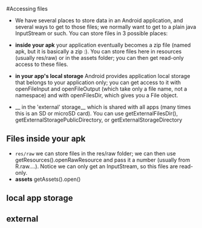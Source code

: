 #Accessing files

* We have several places to store data in an Android application, and several ways to get to those files; we normally want to get to a plain java InputStream or such. You can store files in 3 possible places:

* __inside your apk__ your application eventually becomes a zip file (named apk, but it is basically a zip :). You can store files here in resources (usually res/raw) or in the assets folder; you can then get read-only access to these files.
* __in your app's local storage__ Android provides application local storage that belongs to your application only; you can get access to it with openFileInput and openFileOutput (which take only a file name, not a namespace) and with openFilesDir, which gives you a File object.
* __ in the 'external' storage__ which is shared with all apps (many times this is an SD or microSD card). You can use getExternalFilesDir(), getExternalStoragePublicDirectory, or getExternalStorageDirectory

## Files inside your apk

* `res/raw` we can store files in the res/raw folder; we can then use getResources().openRawResource and pass it a number (usually from R.raw....). Notice we can only get an InputStream, so this files are read-only.
* __assets__ getAssets().open()

## local app storage

## external
